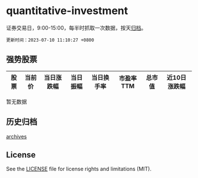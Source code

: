 # quantitative-investment

证券交易日，9:00-15:00，每半时抓取一次数据，按天[归档](archives)。

`更新时间：2023-07-10 11:10:27 +0800`

## 强势股票

|股票|当前价|当日涨跌幅|当日振幅|当日换手率|市盈率TTM|总市值|近10日涨跌幅|
|----|----|----|----|----|----|----|----|
暂无数据

## 历史归档

[archives](archives)

## License

See the [LICENSE](LICENSE) file for license rights and limitations (MIT).